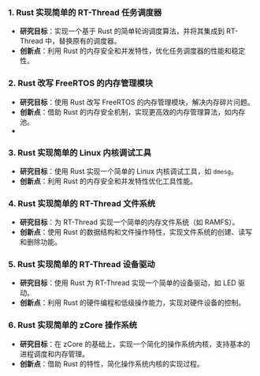 
### 1. Rust 实现简单的 RT-Thread 任务调度器
- **研究目标**：实现一个基于 Rust 的简单轮询调度算法，并将其集成到 RT-Thread 中，替换原有的调度器。
- **创新点**：利用 Rust 的内存安全和并发特性，优化任务调度器的性能和稳定性。


### 2. Rust 改写 FreeRTOS 的内存管理模块
- **研究目标**：使用 Rust 改写 FreeRTOS 的内存管理模块，解决内存碎片问题。
- **创新点**：借助 Rust 的内存安全机制，实现更高效的内存管理算法，如内存池。
-

### 3. Rust 实现简单的 Linux 内核调试工具
- **研究目标**：使用 Rust 实现一个简单的 Linux 内核调试工具，如 `dmesg`。
- **创新点**：利用 Rust 的内存安全和并发特性优化工具性能。


### 4. Rust 实现简单的 RT-Thread 文件系统
- **研究目标**：为 RT-Thread 实现一个简单的内存文件系统（如 RAMFS）。
- **创新点**：使用 Rust 的数据结构和文件操作特性，实现文件系统的创建、读写和删除功能。


### 5. Rust 实现简单的 RT-Thread 设备驱动
- **研究目标**：使用 Rust 为 RT-Thread 实现一个简单的设备驱动，如 LED 驱动。
- **创新点**：利用 Rust 的硬件编程和低级操作能力，实现对硬件设备的控制。


### 6. Rust 实现简单的 zCore 操作系统
- **研究目标**：在 zCore 的基础上，实现一个简化的操作系统内核，支持基本的进程调度和内存管理。
- **创新点**：借助 Rust 的特性，简化操作系统内核的实现过程。
